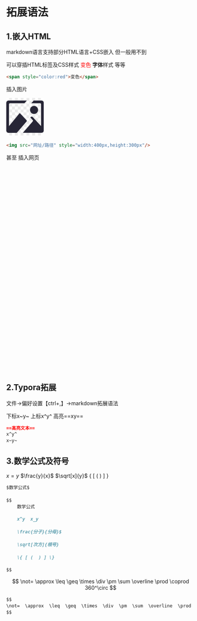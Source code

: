 # 拓展语法

## 1.嵌入HTML

markdown语言支持部分HTML语言+CSS嵌入		但一般用不到

可以穿插HTML标签及CSS样式
<span style="color:red">变色</span>  <strong>字体</strong>样式  等等

```html
<span style="color:red">变色</span> 
```
插入图片

<img src="..\..\.\resources\img.jpg" style="width:100px;height:100px"/>

```html
<img src="网址/路径" style="width:400px,height:300px"/>
```

甚至 插入网页

<iframe src="" scrolling="no" border="0" frameborder="no" framespacing="1" allowfullscreen="true" height=540px>
</iframe>


## 2.Typora拓展

文件->偏好设置【ctrl+,】->markdown拓展语法

下标x~y~		上标x^y^		高亮==xy==

```markdown
==高亮文本==
x^y^
x~y~
```



## 3.数学公式及符号

$x=y$	$\frac{y}{x}$	$\sqrt[x]{y}$   \{ [ (  ) ] \}

```markdown
$数学公式$

$$
	数学公式
	
	x^y  x_y
	
	\frac{分子}{分母}$
	
	\sqrt[次方]{根号}
	
	\{ [ (  ) ] \}
	
$$
```

$$
\not=
\approx
\leq
\geq
\times
\div
\pm
\sum
\overline
\prod
\coprod
360^\circ
$$

```markdown
$$ 
\not=  \approx  \leq  \geq  \times  \div  \pm  \sum  \overline  \prod  \coprod  300^\circ
$$
```

